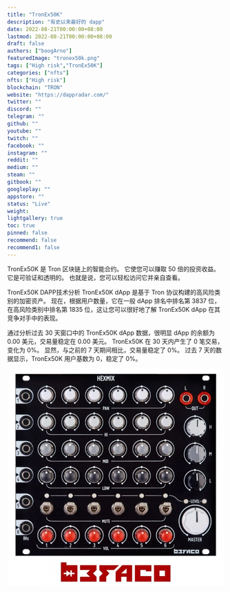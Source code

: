 ```yaml
---
title: "TronEx50K"
description: "有史以来最好的 dapp"
date: 2022-08-21T00:00:00+08:00
lastmod: 2022-08-21T00:00:00+08:00
draft: false
authors: ["boogArno"]
featuredImage: "tronex50k.png"
tags: ["High risk","TronEx50K"]
categories: ["nfts"]
nfts: ["High risk"]
blockchain: "TRON"
website: "https://dappradar.com/"
twitter: ""
discord: ""
telegram: ""
github: ""
youtube: ""
twitch: ""
facebook: ""
instagram: ""
reddit: ""
medium: ""
steam: ""
gitbook: ""
googleplay: ""
appstore: ""
status: "Live"
weight: 
lightgallery: true
toc: true
pinned: false
recommend: false
recommend1: false
---
```

TronEx50K 是 Tron 区块链上的智能合约。 它使您可以赚取 50 倍的投资收益。 它是可验证和透明的。 也就是说，您可以轻松访问它并亲自查看。

TronEx50K DAPP技术分析
TronEx50K dApp 是基于 Tron 协议构建的高风险类别的加密资产。 现在，根据用户数量，它在一般 dApp 排名中排名第 3837 位，在高风险类别中排名第 1835 位，这让您可以很好地了解 TronEx50K dApp 在其竞争对手中的表现。

通过分析过去 30 天窗口中的 TronEx50K dApp 数据，很明显 dApp 的余额为 0.00 美元，交易量稳定在 0.00 美元。 TronEx50K 在 30 天内产生了 0 笔交易，变化为 0%。 显然，与之前的 7 天期间相比，交易量稳定了 0%。 过去 7 天的数据显示，TronEx50K 用户基数为 0，稳定了 0%。

![befaco20-hexmix-product-700x700](befaco20-hexmix-product-700x700.webp)



